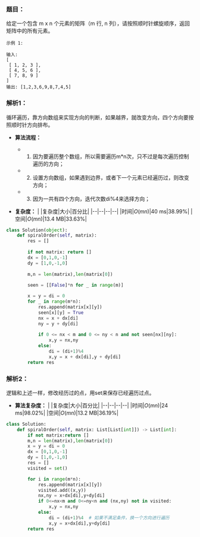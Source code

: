 ### 题目：
给定一个包含 m x n 个元素的矩阵（m 行, n 列），请按照顺时针螺旋顺序，返回矩阵中的所有元素。
```
示例 1:

输入:
[
 [ 1, 2, 3 ],
 [ 4, 5, 6 ],
 [ 7, 8, 9 ]
]
输出: [1,2,3,6,9,8,7,4,5]
```

### 解析1：
循环遍历，靠方向数组来实现方向的判断，如果越界，就改变方向，四个方向要按照顺时针方向排布。
* **算法流程：**
  * 1. 因为要遍历整个数组，所以需要遍历m*n次，只不过是每次遍历控制遍历的方向；
  * 2. 设置方向数组，如果遇到边界，或者下一个元素已经遍历过，则改变方向；
  * 3. 因为一共有四个方向，迭代次数di%4来选择方向；

* **复杂度：**
|  |复杂度|大小|百分比|
|--|--|--|--|
|时间|$O(mn)$|40 ms|38.99%|
|空间|$O(mn)$|13.4 MB|33.63%|    


```python
class Solution(object):
    def spiralOrder(self, matrix):
        res = []
        
        if not matrix: return []
        dx = [0,1,0,-1]
        dy = [1,0,-1,0]
        
        m,n = len(matrix),len(matrix[0])
        
        seen = [[False]*n for _ in range(m)]

        x = y = di = 0
        for _ in range(m*n):
            res.append(matrix[x][y])
            seen[x][y] = True
            nx = x + dx[di]
            ny = y + dy[di]
            
            if 0 <= nx < m and 0 <= ny < n and not seen[nx][ny]:
                x,y = nx,ny
            else:
                di = (di+1)%4
                x,y = x + dx[di],y + dy[di]          
        return res
```

### 解析2：
逻辑和上述一样，修改经历过的点，用set来保存已经遍历过点。

* **算法复杂度：**
|  |复杂度|大小|百分比|
|--|--|--|--|
|时间|$O(mn)$|24 ms|98.02%|
|空间|$O(mn)$|13.2 MB|36.19%| 

```python
class Solution:
    def spiralOrder(self, matrix: List[List[int]]) -> List[int]:
        if not matrix:return []
        m,n = len(matrix),len(matrix[0])
        x = y = di = 0
        dx = [0,1,0,-1]
        dy = [1,0,-1,0]
        res = []
        visited = set()

        for i in range(m*n):
            res.append(matrix[x][y])
            visited.add((x,y))
            nx,ny = x+dx[di],y+dy[di]
            if 0<=nx<m and 0<=ny<n and (nx,ny) not in visited:
                x,y = nx,ny   
            else:
                di = (di+1)%4  # 如果不满足条件，换一个方向进行遍历
                x,y = x+dx[di],y+dy[di]
        return res
```